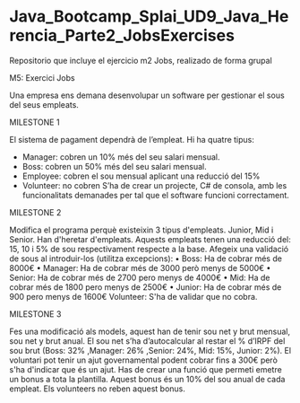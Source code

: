 # Java_Bootcamp_Splai_UD9_Java_Herencia_Parte2_JobsExercises


Repositorio que incluye el ejercicio m2 Jobs, realizado de forma grupal


M5: Exercici Jobs


Una empresa ens demana desenvolupar un software per gestionar el sous del seus empleats.


MILESTONE 1


El sistema de pagament dependrà de l’empleat. Hi ha quatre tipus:
- Manager: cobren un 10% més del seu salari mensual.
- Boss: cobren un 50% més del seu salari mensual.
- Employee: cobren el sou mensual aplicant una reducció del 15%
- Volunteer: no cobren
S’ha de crear un projecte, C# de consola, amb les funcionalitats demanades per tal que el software funcioni correctament.


MILESTONE 2


Modifica el programa perquè existeixin 3 tipus d'empleats. Junior, Mid i Senior.
Han d'heretar d'empleats. Aquests empleats tenen una reducció del: 15, 10 i 5% de sou respectivament respecte a la base.
Afegeix una validació de sous al introduir-los (utilitza excepcions):
• Boss: Ha de cobrar més de 8000€
• Manager: Ha de cobrar més de 3000 però menys de 5000€
• Senior: Ha de cobrar més de 2700 pero menys de 4000€
• Mid: Ha de cobrar més de 1800 pero menys de 2500€
• Junior: Ha de cobrar més de 900 pero menys de 1600€ Volunteer: S'ha de validar que no cobra.


MILESTONE 3


Fes una modificació als models, aquest han de tenir sou net y brut mensual, sou net y brut anual. El sou net s’ha d’autocalcular al restar el % d’IRPF del sou brut (Boss: 32% ,Manager: 26% ,Senior: 24%, Mid: 15%, Junior: 2%).
El voluntari pot tenir un ajut governamental podent cobrar fins a 300€ però s'ha d'indicar que és un ajut.
Has de crear una funció que permeti emetre un bonus a tota la plantilla. Aquest bonus és un 10% del sou anual de cada empleat. Els volunteers no reben aquest bonus.
